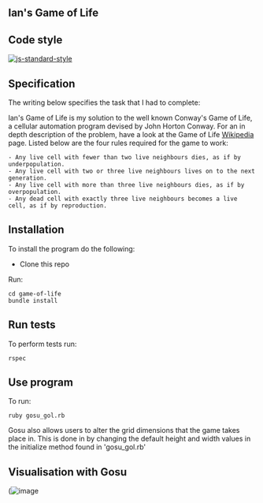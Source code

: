 ## Ian's Game of Life

## Code style

[![js-standard-style](https://img.shields.io/badge/code%20style-standard-brightgreen.svg?style=flat)](https://github.com/feross/standard)


## Specification

The writing below specifies the task that I had to complete:

Ian's Game of Life is my solution to the well known Conway's Game of Life, a cellular automation program devised by John Horton Conway. For an in depth description of the problem, have a look at the Game of Life [Wikipedia](https://en.wikipedia.org/wiki/Conway%27s_Game_of_Life) page. Listed below are the four rules required for the game to work:

	- Any live cell with fewer than two live neighbours dies, as if by underpopulation.
	- Any live cell with two or three live neighbours lives on to the next generation.
	- Any live cell with more than three live neighbours dies, as if by overpopulation.
	- Any dead cell with exactly three live neighbours becomes a live cell, as if by reproduction.


## Installation
To install the program do the following:

- Clone this repo

Run:

```
cd game-of-life
bundle install
```


## Run tests

To perform tests run:
```
rspec
```
## Use program

To run:

```
ruby gosu_gol.rb
```

Gosu also allows users to alter the grid dimensions that the game takes place in. This is done in by changing the default height and width values in the initialize method found in 'gosu_gol.rb'

## Visualisation with Gosu 

(![image](https://user-images.githubusercontent.com/51751467/115248677-cec4e380-a11f-11eb-83b4-7b7eed4eab13.png)

